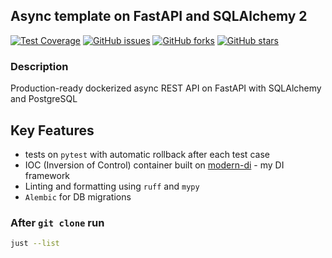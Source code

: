 ## Async template on FastAPI and SQLAlchemy 2

[![Test Coverage](https://codecov.io/gh/modern-python/fastapi-sqlalchemy-template/branch/main/graph/badge.svg)](https://codecov.io/gh/modern-python/fastapi-sqlalchemy-template)
[![GitHub issues](https://img.shields.io/github/issues/modern-python/fastapi-sqlalchemy-template)](https://github.com/modern-python/fastapi-sqlalchemy-template/issues)
[![GitHub forks](https://img.shields.io/github/forks/modern-python/fastapi-sqlalchemy-template)](https://github.com/modern-python/fastapi-sqlalchemy-template/network)
[![GitHub stars](https://img.shields.io/github/stars/modern-python/fastapi-sqlalchemy-template)](https://github.com/modern-python/fastapi-sqlalchemy-template/stargazers)

### Description
Production-ready dockerized async REST API on FastAPI with SQLAlchemy and PostgreSQL

## Key Features
- tests on `pytest` with automatic rollback after each test case
- IOC (Inversion of Control) container built on [modern-di](https://github.com/modern-python/modern-di/) - my DI framework
- Linting and formatting using `ruff` and `mypy`
- `Alembic` for DB migrations

### After `git clone` run
```bash
just --list
```
